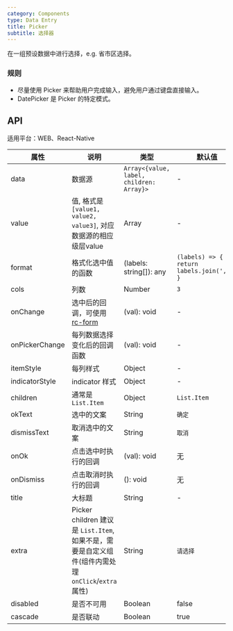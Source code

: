 ```yaml
---
category: Components
type: Data Entry
title: Picker
subtitle: 选择器
---
```


在一组预设数据中进行选择，e.g. 省市区选择。

### 规则
- 尽量使用 Picker 来帮助用户完成输入，避免用户通过键盘直接输入。
- DatePicker 是 Picker 的特定模式。

## API

适用平台：WEB、React-Native

属性 | 说明 | 类型 | 默认值
----|-----|------|------
| data    | 数据源        | `Array<{value, label, children: Array}>` |   -  |
| value   | 值, 格式是`[value1, value2, value3]`, 对应数据源的相应级层value    | Array  | - |
| format  | 格式化选中值的函数  | (labels: string[]): any | `(labels) => { return labels.join(','); } ` |
| cols    | 列数        | Number |  `3`  |
| onChange | 选中后的回调，可使用[rc-form](https://github.com/react-component/form) | (val): void | - |
| onPickerChange | 每列数据选择变化后的回调函数   | (val): void | - |
| itemStyle | 每列样式  |   Object   | -  |
| indicatorStyle  | indicator 样式 | Object | - |
| children| 通常是 `List.Item` | Object |  `List.Item`  |
| okText  | 选中的文案 | String |  `确定`  |
| dismissText  | 取消选中的文案 | String |  `取消`  |
| onOk  | 点击选中时执行的回调 | (val): void  |  无 |
| onDismiss  | 点击取消时执行的回调 | (): void  |  无  |
| title  | 大标题 | String | - |
| extra  | Picker children 建议是 `List.Item`, 如果不是，需要是自定义组件(组件内需处理`onClick`/`extra`属性) | String |  `请选择`  |
| disabled  | 是否不可用 | Boolean | false |
| cascade  | 是否联动 | Boolean | true |

